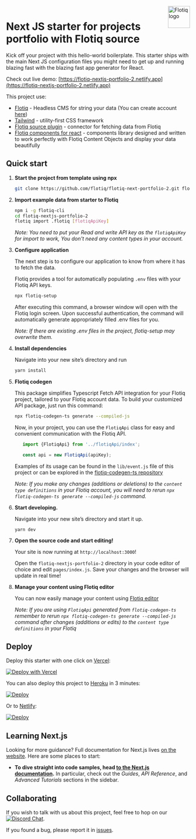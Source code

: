 <a href="https://flotiq.com/">
    <img src="https://editor.flotiq.com/fonts/fq-logo.svg" alt="Flotiq logo" title="Flotiq" align="right" height="60" />
</a>

# Next JS starter for projects portfolio with Flotiq source

Kick off your project with this hello-world boilerplate. This starter ships with the main Next JS configuration files you might need to get up and running blazing fast with the blazing fast app generator for React.

Check out live demo: [https://flotiq-nextjs-portfolio-2.netlify.app](https://flotiq-nextjs-portfolio-2.netlify.app)

This project use:

-   [Flotiq](https://flotiq.com) - Headless CMS for string your data (You can create account [here](https://editor.flotiq.com/register.html))
-   [Tailwind](https://tailwindcss.com/) - utility-first CSS framework
-   [Flotiq source plugin](https://github.com/flotiq/gatsby-source-flotiq) - connector for fetching data from Flotiq
-   [Flotiq components for react](https://flotiq.github.io/flotiq-components-react) - components library designed and written to work perfectly with Flotiq Content Objects and display your data beautifully

## Quick start

1. **Start the project from template using npx**

    ```bash
    git clone https://github.com/flotiq/flotiq-next-portfolio-2.git flotiq-nextjs-portfolio-2
    ```

2. **Import example data from starter to Flotiq**

    ```bash
    npm i -g flotiq-cli
    cd flotiq-nextjs-portfolio-2
    flotiq import .flotiq [flotiqApiKey]
    ```

    _Note: You need to put your Read and write API key as the `flotiqApiKey` for import to work, You don't need any content types in your account._

3. **Configure application**

    The next step is to configure our application to know from where it has to fetch the data.

    Flotiq provides a tool for automatically populating `.env` files with your Flotiq API keys.

    ```bash
    npx flotiq-setup
    ```

    After executing this command, a browser window will open with the Flotiq login screen. Upon successful authentication,
    the command will automatically generate appropriately filled .env files for you.

   _Note: If there are existing .env files in the project, flotiq-setup may overwrite them._   

4. **Install dependencies**

    Navigate into your new site’s directory and run

    ```bash
    yarn install
    ```

5. **Flotiq codegen**

   This package simplifies Typescript Fetch API integration for your Flotiq project, tailored to your Flotiq account 
   data. To build your customized API package, just run this command:

   ```bash
   npx flotiq-codegen-ts generate --compiled-js
   ```

   Now, in your project, you can use the `FlotiqApi` class for easy and convenient communication with the Flotiq API.

   ```javascript
      import {FlotiqApi} from '../flotiqApi/index';

      const api = new FlotiqApi(apiKey);
   ```

   Examples of its usage can be found in the `lib/event.js` file of this project or can be explored in the
   [flotiq-codegen-ts repository](https://github.com/flotiq/flotiq-codegen-ts)

   _Note: If you make any changes (additions or deletions) to the `content type definitions` in your Flotiq account, you will need to rerun `npx flotiq-codegen-ts generate --compiled-js` command._

6. **Start developing.**

    Navigate into your new site’s directory and start it up.

    ```shell
    yarn dev
    ```

7. **Open the source code and start editing!**

    Your site is now running at `http://localhost:3000`!

    Open the `flotiq-nextjs-portfolio-2` directory in your code editor of choice and edit `pages/index.js`. Save your changes and the browser will update in real time!

8. **Manage your content using Flotiq editor**

    You can now easily manage your content using [Flotiq editor](https://editor.flotiq.com)

    _Note: If you are using `FlotiqApi` generated from `flotiq-codegen-ts` remember to rerun `npx flotiq-codegen-ts generate --compiled-js`
    command after changes (additions or edits) to the `content type definitions` in your Flotiq_

## Deploy

Deploy this starter with one click on [Vercel](https://vercel.com/):

[![Deploy with Vercel](https://vercel.com/button)](https://vercel.com/new/clone?repository-url=https%3A%2F%2Fgithub.com%2Fflotiq%2Fflotiq-nextjs-portfolio-2)

You can also deploy this project to [Heroku](https://www.heroku.com/) in 3 minutes:

[![Deploy](https://www.herokucdn.com/deploy/button.svg)](https://heroku.com/deploy?template=https%3A%2F%2Fgithub.com%2Fflotiq%2Fflotiq-nextjs-portfolio-2)

Or to [Netlify](https://www.netlify.com/):

[![Deploy](https://www.netlify.com/img/deploy/button.svg)](https://app.netlify.com/start/deploy?repository=https%3A%2F%2Fgithub.com%2Fflotiq%2Fflotiq-nextjs-portfolio-2)

## Learning Next.js

Looking for more guidance? Full documentation for Next.js lives [on the website](https://nextjs.org/). Here are some places to start:

-   **To dive straight into code samples, head [to the Next.js documentation](https://nextjs.org/docs/getting-started).** In particular, check out the _Guides_, _API Reference_, and _Advanced Tutorials_ sections in the sidebar.

## Collaborating

If you wish to talk with us about this project, feel free to hop on our [![Discord Chat](https://img.shields.io/discord/682699728454025410.svg)](https://discord.gg/FwXcHnX).

If you found a bug, please report it in [issues](https://github.com/flotiq/flotiq-next-portfolio-2/issues).
